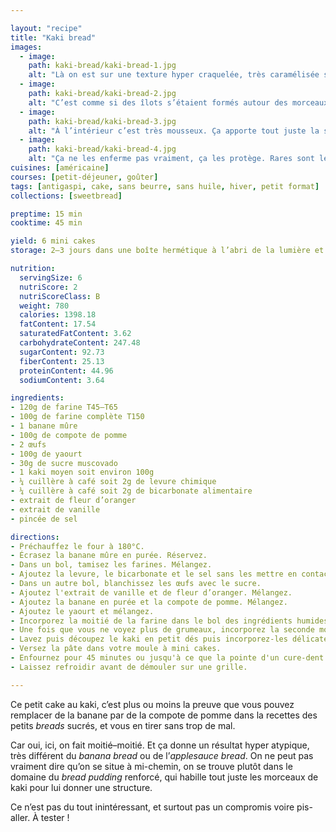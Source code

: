 ```yaml
---

layout: "recipe"
title: "Kaki bread"
images:
  - image:
    path: kaki-bread/kaki-bread-1.jpg
    alt: "Là on est sur une texture hyper craquelée, très caramélisée sur le dessus, et croutée."
  - image:
    path: kaki-bread/kaki-bread-2.jpg
    alt: "C’est comme si des îlots s’étaient formés autour des morceaux de kaki, plutôt que des les enrober."
  - image:
    path: kaki-bread/kaki-bread-3.jpg
    alt: "À l’intérieur c’est très mousseux. Ça apporte tout juste la structure pour rassembler les morceaux de kaki en une unité transportable."
  - image:
    path: kaki-bread/kaki-bread-4.jpg
    alt: "Ça ne les enferme pas vraiment, ça les protège. Rares sont les parties de mie restés humides grâce au jus rendu."
cuisines: [américaine]
courses: [petit-déjeuner, goûter]
tags: [antigaspi, cake, sans beurre, sans huile, hiver, petit format]
collections: [sweetbread]

preptime: 15 min
cooktime: 45 min

yield: 6 mini cakes
storage: 2–3 jours dans une boîte hermétique à l’abri de la lumière et de la chaleur. 5 jours au frigo. 2 mois au congélateur.

nutrition:
  servingSize: 6
  nutriScore: 2
  nutriScoreClass: B
  weight: 780
  calories: 1398.18
  fatContent: 17.54
  saturatedFatContent: 3.62
  carbohydrateContent: 247.48
  sugarContent: 92.73
  fiberContent: 25.13
  proteinContent: 44.96
  sodiumContent: 3.64

ingredients:
- 120g de farine T45–T65
- 100g de farine complète T150
- 1 banane mûre
- 100g de compote de pomme
- 2 œufs
- 100g de yaourt
- 30g de sucre muscovado
- 1 kaki moyen soit environ 100g
- ¼ cuillère à café soit 2g de levure chimique
- ¼ cuillère à café soit 2g de bicarbonate alimentaire
- extrait de fleur d’oranger
- extrait de vanille
- pincée de sel

directions:
- Préchauffez le four à 180°C.
- Écrasez la banane mûre en purée. Réservez.
- Dans un bol, tamisez les farines. Mélangez. 
- Ajoutez la levure, le bicarbonate et le sel sans les mettre en contact pour le moment.
- Dans un autre bol, blanchissez les œufs avec le sucre.
- Ajoutez l'extrait de vanille et de fleur d’oranger. Mélangez. 
- Ajoutez la banane en purée et la compote de pomme. Mélangez. 
- Ajoutez le yaourt et mélangez. 
- Incorporez la moitié de la farine dans le bol des ingrédients humides à la maryse. 
- Une fois que vous ne voyez plus de grumeaux, incorporez la seconde moitié. Réservez. 
- Lavez puis découpez le kaki en petit dés puis incorporez-les délicatement à la maryse.
- Versez la pâte dans votre moule à mini cakes. 
- Enfournez pour 45 minutes ou jusqu'à ce que la pointe d'un cure-dent ressorte sèche. 
- Laissez refroidir avant de démouler sur une grille. 

---
```


Ce petit cake au kaki, c’est plus ou moins la preuve que vous pouvez remplacer de la banane par de la compote de pomme dans la recettes des petits <i lang="en">breads</i> sucrés, et vous en tirer sans trop de mal.

Car oui, ici, on fait moitié–moitié. Et ça donne un résultat hyper atypique, très différent du <i lang="en">banana bread</i> ou de l’<i lang="en">applesauce bread</i>. On ne peut pas vraiment dire qu’on se situe à mi-chemin, on se trouve plutôt dans le domaine du <i lang="en">bread pudding</i> renforcé, qui habille tout juste les morceaux de kaki pour lui donner une structure.

Ce n’est pas du tout inintéressant, et surtout pas un compromis voire pis-aller. À tester&nbsp;!